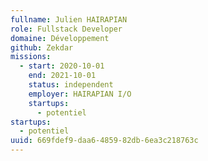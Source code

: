 ```yaml
---
fullname: Julien HAIRAPIAN
role: Fullstack Developer
domaine: Développement
github: Zekdar
missions:
  - start: 2020-10-01
    end: 2021-10-01
    status: independent
    employer: HAIRAPIAN I/O
    startups:
      - potentiel
startups:
  - potentiel
uuid: 669fdef9-daa6-4859-82db-6ea3c218763c
---
```

